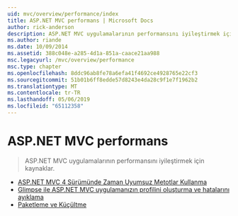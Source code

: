 ```yaml
---
uid: mvc/overview/performance/index
title: ASP.NET MVC performans | Microsoft Docs
author: rick-anderson
description: ASP.NET MVC uygulamalarının performansını iyileştirmek için kaynaklar.
ms.author: riande
ms.date: 10/09/2014
ms.assetid: 388c048e-a285-4d1a-851a-caace21aa988
msc.legacyurl: /mvc/overview/performance
msc.type: chapter
ms.openlocfilehash: 8ddc96ab8fe78a6efa41f4692ce4928765e22cf3
ms.sourcegitcommit: 51b01b6ff8edde57d8243e4da28c9f1e7f1962b2
ms.translationtype: MT
ms.contentlocale: tr-TR
ms.lasthandoff: 05/06/2019
ms.locfileid: "65112358"
---
```

# <a name="aspnet-mvc-performance"></a>ASP.NET MVC performans

> ASP.NET MVC uygulamalarının performansını iyileştirmek için kaynaklar.

- [ASP.NET MVC 4 Sürümünde Zaman Uyumsuz Metotlar Kullanma](using-asynchronous-methods-in-aspnet-mvc-4.md)
- [Glimpse ile ASP.NET MVC uygulamanızın profilini oluşturma ve hatalarını ayıklama](profile-and-debug-your-aspnet-mvc-app-with-glimpse.md)
- [Paketleme ve Küçültme](bundling-and-minification.md)
